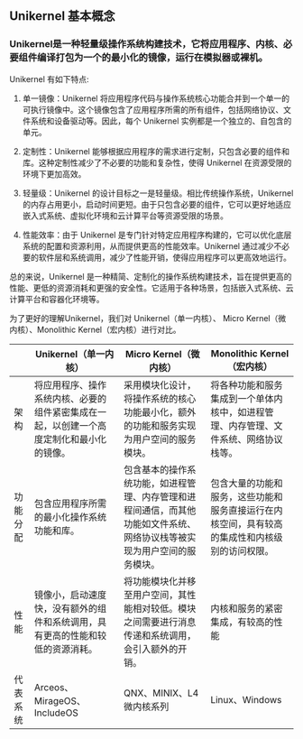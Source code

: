 ## Unikernel 基本概念

### Unikernel是一种轻量级操作系统构建技术，它将应用程序、内核、必要组件编译打包为一个的最小化的镜像，运行在模拟器或裸机。

Unikernel 有如下特点:

1. 单一镜像：Unikernel 将应用程序代码与操作系统核心功能合并到一个单一的可执行镜像中。这个镜像包含了应用程序所需的所有组件，包括网络协议、文件系统和设备驱动等。因此，每个 Unikernel 实例都是一个独立的、自包含的单元。

2. 定制性：Unikernel 能够根据应用程序的需求进行定制，只包含必要的组件和库。这种定制性减少了不必要的功能和复杂性，使得 Unikernel 在资源受限的环境下更加高效。

3. 轻量级：Unikernel 的设计目标之一是轻量级。相比传统操作系统，Unikernel 的内存占用更小，启动时间更短。由于只包含必要的组件，它可以更好地适应嵌入式系统、虚拟化环境和云计算平台等资源受限的场景。

4. 性能效率：由于 Unikernel 是专门针对特定应用程序构建的，它可以优化底层系统的配置和资源利用，从而提供更高的性能效率。Unikernel 通过减少不必要的软件层和系统调用，减少了性能开销，使得应用程序可以更高效地运行。

总的来说，Unikernel 是一种精简、定制化的操作系统构建技术，旨在提供更高的性能、更低的资源消耗和更强的安全性。它适用于各种场景，包括嵌入式系统、云计算平台和容器化环境等。


为了更好的理解Unikernel，我们对 Unikernel（单一内核）、 Micro Kernel（微内核）、Monolithic Kernel（宏内核）进行对比。


|    | Unikernel（单一内核） | Micro Kernel（微内核） | Monolithic Kernel（宏内核） |
| -------- | ------- | ------- | ------- |
| 架构  | 将应用程序、操作系统内核、必要的组件紧密集成在一起，以创建一个高度定制化和最小化的镜像。   | 采用模块化设计，将操作系统的核心功能最小化，额外的功能和服务实现为用户空间的服务模块。 | 将各种功能和服务集成到一个单体内核中，如进程管理、内存管理、文件系统、网络协议栈等。   |
| 功能分配 | 包含应用程序所需的最小化操作系统功能和库。    | 包含基本的操作系统功能，如进程管理、内存管理和进程间通信，而其他功能如文件系统、网络协议栈等被实现为用户空间的服务模块。   | 包含大量的功能和服务，这些功能和服务直接运行在内核空间，具有较高的集成性和内核级别的访问权限。     |
| 性能    | 镜像小，启动速度快，没有额外的组件和系统调用，具有更高的性能和较低的资源消耗。   | 将功能模块化并移至用户空间，其性能相对较低。模块之间需要进行消息传递和系统调用，会引入额外的开销。   | 内核和服务的紧密集成，有较高的性能    |
| 代表系统    | Arceos、MirageOS、IncludeOS    | QNX、MINIX、L4微内核系列    | Linux、Windows    |
